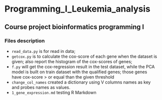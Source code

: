 # Programming_I_Leukemia_analysis
## Course project bioinformatics programming I

### Files description
  * `read_data.py` is for read in data;
  * `getcox.py` is to calculate the cox-score of each gene when the dataset is given; also report the histogram of the cox-scores of genes; 
  * `f.py` will get the cox-regression result in the test dataset, while the PCA model is built on train dataset with the qualified genes; those genes have cox-score > or equal than the given threshold
  * `change_col_names` created a dictionary using V columns names as key and probes names as values.
  * `1_gene_expression.md` testing R Markdown
